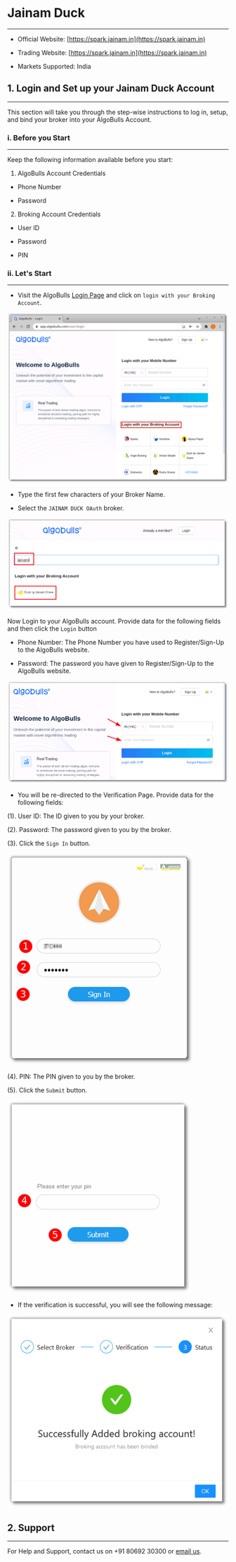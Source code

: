 # Jainam Duck
---
* Official Website: [https://spark.jainam.in](https://spark.jainam.in)

* Trading Website: [https://spark.jainam.in](https://spark.jainam.in)

* Markets Supported: India

## 1. Login and Set up your Jainam Duck Account 
---
This section will take you through the step-wise instructions to log in, setup, and bind your broker into your AlgoBulls Account.

### i. Before you Start
---
Keep the following information available before you start:

1) AlgoBulls Account Credentials

* Phone Number

* Password

2) Broking Account Credentials

* User ID
      
* Password
      
* PIN

### ii. Let's Start
---
* Visit the AlgoBulls [Login Page](https://app.algobulls.com/user/login) and click on `login with your Broking Account`.

[ ![JainamDuck](imgs/algo_home.png "Click to Enlarge or Ctrl+Click to open in a new Tab") ](imgs/algo_home.png)

* Type the first few characters of your Broker Name.

* Select the `JAINAM DUCK OAuth` broker.

[ ![JainamDuck](imgs/jainamduck/jainam_login.png "Click to Enlarge or Ctrl+Click to open in a new Tab") ](imgs/jainamduck/jainam_login.png)

Now Login to your AlgoBulls account. Provide data for the following fields and then click the `Login` button

* Phone Number: The Phone Number you have used to Register/Sign-Up to the AlgoBulls website.

* Password: The password you have given to Register/Sign-Up to the AlgoBulls website.

[ ![JainamDuck](imgs/sign-in-2.png "Click to Enlarge or Ctrl+Click to open in a new Tab") ](imgs/sign-in-2.png)

* You will be re-directed to the Verification Page. Provide data for the following fields:

(1). User ID: The ID given to you by your broker.

(2). Password: The password given to you by the broker.

(3). Click the `Sign In` button.

[ ![JainamDuck](imgs/jainamduck/jainam_2.png "Click to Enlarge or Ctrl+Click to open in a new Tab") ](imgs/jainamduck/jainam_2.png)

(4). PIN: The PIN given to you by the broker.

(5). Click the `Submit` button.

[ ![JainamDuck](imgs/jainamduck/jainam_3.png "Click to Enlarge or Ctrl+Click to open in a new Tab") ](imgs/jainamduck/jainam_3.png)

* If the verification is successful, you will see the following message:

[ ![JainamDuck](imgs/success_login.png "Click to Enlarge or Ctrl+Click to open in a new Tab") ](imgs/success_login.png)

## 2. Support
---
For Help and Support, contact us on +91 80692 30300 or [email us](mailto:support@algobulls.com).
